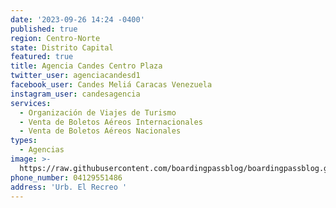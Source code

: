 ```yaml
---
date: '2023-09-26 14:24 -0400'
published: true
region: Centro-Norte
state: Distrito Capital
featured: true
title: Agencia Candes Centro Plaza
twitter_user: agenciacandesd1
facebook_user: Candes Meliá Caracas Venezuela
instagram_user: candesagencia
services:
  - Organización de Viajes de Turismo
  - Venta de Boletos Aéreos Internacionales
  - Venta de Boletos Aéreos Nacionales
types:
  - Agencias
image: >-
  https://raw.githubusercontent.com/boardingpassblog/boardingpassblog.github.io/main/assets/images/candes1.jpg
phone_number: 04129551486
address: 'Urb. El Recreo '
---
```


